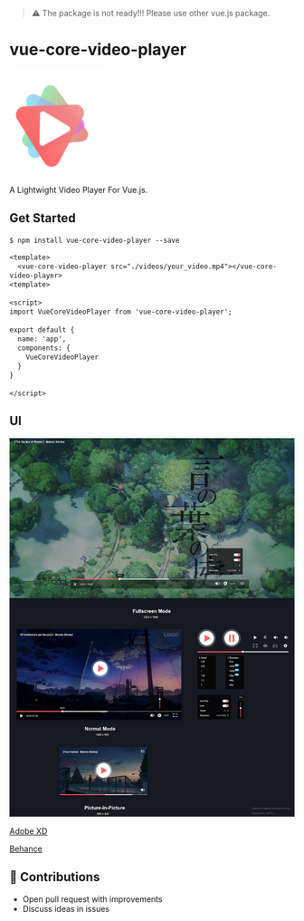 > ⚠️ The package is not ready!!! Please use other vue.js package.

# vue-core-video-player

<img width="180" src="./UI/assets/logo.png">

A Lightwight Video Player For Vue.js.




## Get Started

```
$ npm install vue-core-video-player --save
```

``` vue
<template>
  <vue-core-video-player src="./videos/your_video.mp4"></vue-core-video-player>
<template>

<script>
import VueCoreVideoPlayer from 'vue-core-video-player';

export default {
  name: 'app',
  components: {
    VueCoreVideoPlayer
  }
}

</script>
```



## UI

<img src="./UI/ui.png">

[Adobe XD]('./UI/vue-core-video-player-xd.xd')

[Behance]('https://www.behance.net/gallery/84820301/Web-VIdeo-Player')


## 💐 Contributions

+ Open pull request with improvements
+ Discuss ideas in issues

